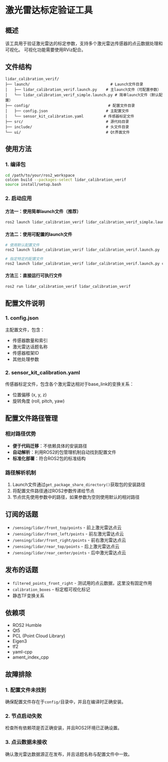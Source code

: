 # 激光雷达标定验证工具

## 概述
该工具用于验证激光雷达的标定参数，支持多个激光雷达传感器的点云数据处理和可视化。
可视化功能需要使用RViz配合。

## 文件结构
```
lidar_calibration_verif/
├── launch/                                    # Launch文件目录
│   ├── lidar_calibration_verif.launch.py    # 主launch文件（可配置参数）
│   └── lidar_calibration_verif_simple.launch.py # 简单launch文件（默认配置）
├── config/                                   # 配置文件目录
│   ├── config.json                          # 主配置文件
│   └── sensor_kit_calibration.yaml         # 传感器标定文件
├── src/                                     # 源代码目录
├── include/                                 # 头文件目录
└── ui/                                      # Qt界面文件
```

## 使用方法

### 1. 编译包
```bash
cd /path/to/your/ros2_workspace
colcon build --packages-select lidar_calibration_verif
source install/setup.bash
```

### 2. 启动应用

#### 方法一：使用简单launch文件（推荐）
```bash
ros2 launch lidar_calibration_verif lidar_calibration_verif_simple.launch.py
```

#### 方法二：使用可配置的launch文件
```bash
# 使用默认配置文件
ros2 launch lidar_calibration_verif lidar_calibration_verif.launch.py

# 指定特定的配置文件
ros2 launch lidar_calibration_verif lidar_calibration_verif.launch.py config_file:=my_config.json calibration_file:=my_calibration.yaml
```

#### 方法三：直接运行可执行文件
```bash
ros2 run lidar_calibration_verif lidar_calibration_verif
```

## 配置文件说明

### 1. config.json
主配置文件，包含：
- 传感器数量和索引
- 激光雷达话题名称
- 传感器框架ID
- 其他处理参数

### 2. sensor_kit_calibration.yaml
传感器标定文件，包含各个激光雷达相对于base_link的变换关系：
- 位置偏移 (x, y, z)
- 旋转角度 (roll, pitch, yaw)

## 配置文件路径管理

### 相对路径优势
- **便于代码迁移**：不依赖具体的安装路径
- **自动解析**：利用ROS2的包管理机制自动找到配置文件
- **标准化部署**：符合ROS2包的标准结构

### 路径解析机制
1. Launch文件通过`get_package_share_directory()`获取包的安装路径
2. 将配置文件路径通过ROS2参数传递给节点
3. 节点优先使用参数中的路径，如果参数为空则使用默认的相对路径

## 订阅的话题
- `/sensing/lidar/front_top/points` - 前上激光雷达点云
- `/sensing/lidar/front_left/points` - 前左激光雷达点云
- `/sensing/lidar/front_right/points` - 前右激光雷达点云
- `/sensing/lidar/rear_top/points` - 后上激光雷达点云
- `/sensing/lidar/rear_center/points` - 后中激光雷达点云

## 发布的话题
- `filtered_points_front_right` - 测试用的点云数据，这里没有固定作用
- `calibration_boxes` - 标定框可视化标记
- 静态TF变换关系

## 依赖项
- ROS2 Humble
- Qt5
- PCL (Point Cloud Library)
- Eigen3
- tf2
- yaml-cpp
- ament_index_cpp

## 故障排除

### 1. 配置文件未找到
确保配置文件存在于`config/`目录中，并且在编译时正确安装。

### 2. 节点启动失败
检查所有依赖项是否正确安装，并且ROS2环境已正确设置。

### 3. 点云数据未接收
确认激光雷达数据源正在发布，并且话题名称与配置文件中一致。
